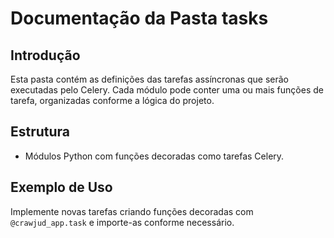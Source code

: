 # Documentação da Pasta tasks

## Introdução

Esta pasta contém as definições das tarefas assíncronas que serão executadas pelo Celery. Cada módulo pode conter uma ou mais funções de tarefa, organizadas conforme a lógica do projeto.

## Estrutura

- Módulos Python com funções decoradas como tarefas Celery.

## Exemplo de Uso

Implemente novas tarefas criando funções decoradas com `@crawjud_app.task` e importe-as conforme necessário.
